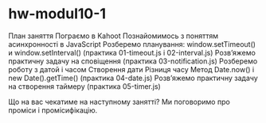 # hw-modul10-1

План заняття
Пограємо в Kahoot
Познайомимось з поняттям асинхронності в JavaScript
Розберемо планування: window.setTimeout() и window.setInterval() (практика 01-timeout.js і 02-interval.js)
Розв’яжемо практичну задачу на сповіщення (практика 03-notification.js)
Розберемо роботу з датой і часом
Створення дати
Різниця часу
Метод Date.now() і new Date().getTime() (практика 04-date.js)
Розв’яжемо практичну задачу на створення таймеру (практика 05-timer.js)

Що на вас чекатиме на наступному занятті? Ми поговоримо про проміси і промісифікацію.
